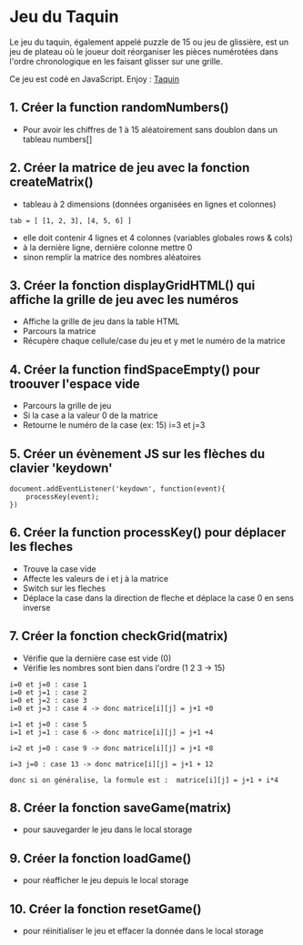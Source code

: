 # Jeu du Taquin

Le jeu du taquin, également appelé puzzle de 15 ou jeu de glissière, est un jeu de plateau où le joueur doit réorganiser les pièces numérotées dans l'ordre chronologique en les faisant glisser sur une grille. 

Ce jeu est codé en JavaScript. Enjoy : [Taquin](https://taquin-ten.vercel.app/)


## 1. Créer la function randomNumbers() 

- Pour avoir les chiffres de 1 à 15 aléatoirement sans doublon dans un tableau numbers[]



## 2. Créer la matrice de jeu avec la fonction createMatrix()

- tableau à 2 dimensions (données organisées en lignes et colonnes)

`tab = [
    [1, 2, 3],
    [4, 5, 6]
]`

- elle doit contenir 4 lignes et 4 colonnes (variables globales rows & cols)
- à la dernière ligne, dernière colonne mettre 0 
- sinon remplir la matrice des nombres aléatoires 



## 3. Créer la fonction displayGridHTML() qui affiche la grille de jeu avec les numéros 

- Affiche la grille de jeu dans la table HTML 
- Parcours la matrice 
- Récupère chaque cellule/case du jeu et y met le numéro de la matrice 



## 4. Créer la function findSpaceEmpty() pour troouver l'espace vide 

- Parcours la grille de jeu
- Si la case a la valeur 0 de la matrice 
- Retourne le numéro de la case (ex: 15) i=3 et j=3



## 5. Créer un évènement JS sur les flèches du clavier 'keydown' 

```
document.addEventListener('keydown', function(event){
    processKey(event); 
})
```



## 6. Créer la function processKey() pour déplacer les fleches 

- Trouve la case vide 
- Affecte les valeurs de i et j à la matrice 
- Switch sur les fleches 
- Déplace la case dans la direction de fleche et déplace la case 0 en sens inverse 



## 7. Créer la fonction checkGrid(matrix)

- Vérifie que la dernière case est vide (0)
- Vérifie les nombres sont bien dans l'ordre (1 2 3 -> 15) 

```
i=0 et j=0 : case 1
i=0 et j=1 : case 2
i=0 et j=2 : case 3
i=0 et j=3 : case 4 -> donc matrice[i][j] = j+1 +0 

i=1 et j=0 : case 5 
i=1 et j=1 : case 6 -> donc matrice[i][j] = j+1 +4

i=2 et j=0 : case 9 -> donc matrice[i][j] = j+1 +8

i=3 j=0 : case 13 -> donc matrice[i][j] = j+1 + 12 

donc si on généralise, la formule est :  matrice[i][j] = j+1 + i*4
```



## 8. Créer la fonction saveGame(matrix)

- pour sauvegarder le jeu dans le local storage 



## 9. Créer la fonction loadGame() 

- pour réafficher le jeu depuis le local storage 



## 10. Créer la fonction resetGame() 

- pour réinitialiser le jeu et effacer la donnée dans le local storage 